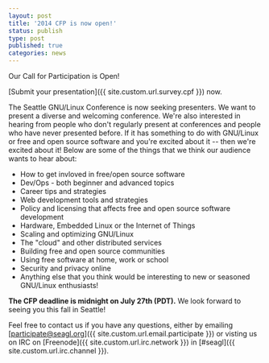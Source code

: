 ```yaml
---
layout: post
title: '2014 CFP is now open!'
status: publish
type: post
published: true
categories: news
---
```


Our Call for Participation is Open!

[Submit your presentation]({{ site.custom.url.survey.cpf }})
now.

The Seattle GNU/Linux Conference is now seeking presenters. We want to present a
diverse and welcoming conference. We're also interested in hearing from people
who don't regularly present at conferences and people who have never presented
before. If it has something to do with GNU/Linux or free and open source software
and you're excited about it -- then we're excited about it! Below are some of
the things that we think our audience wants to hear about:

 * How to get invloved in free/open source software
 * Dev/Ops - both beginner and advanced topics
 * Career tips and strategies
 * Web development tools and strategies 
 * Policy and licensing that affects free and open source software development
 * Hardware, Embedded Linux or the Internet of Things
 * Scaling and optimizing GNU/Linux 
 * The "cloud" and other distributed services
 * Building free and open source communities
 * Using free software at home, work or school
 * Security and privacy online 
 * Anything else that you think would be interesting to new or seasoned GNU/Linux enthusiasts!

<strong>The CFP deadline is midnight on July 27th (PDT).</strong> We look forward to seeing you this fall in Seattle!

Feel free to contact us if you have any questions, either by
emailing [participate@seagl.org]({{ site.custom.url.email.participate }})
or visting us on IRC on
[Freenode]({{ site.custom.url.irc.network }}) in
[#seagl]({{ site.custom.url.irc.channel }}). 
